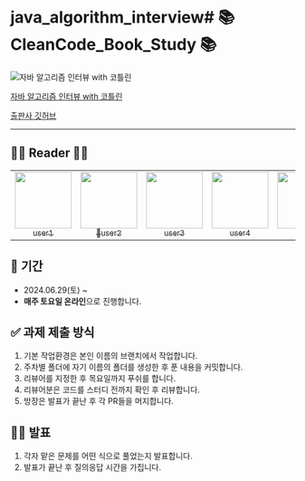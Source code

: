 # java_algorithm_interview# 📚 CleanCode_Book_Study 📚

![자바 알고리즘 인터뷰 with 코틀린](https://contents.kyobobook.co.kr/sih/fit-in/458x0/pdt/9791189909550.jpg)

[자바 알고리즘 인터뷰 with 코틀린](https://product.kyobobook.co.kr/detail/S000209071463)

[출판사 깃허브](https://github.com/onlybooks/java-algorithm-interview)

---

## 👨‍🏫 Reader 👩‍🏫
<table>
  <tr>
    <td align="center">
      <a href="https://github.com/user1">
        <img src="https://avatars.githubusercontent.com/u/33937365?v=4" width="100px;" alt=""/>
        <br />
        <sub>user1</sub>
      </a>
    </td>
    <td align="center">
      <a href="https://github.com/user2">
        <img src="https://avatars.githubusercontent.com/u/53260922?v=4" width="100px;" alt=""/>
        <br />
        <sub>🐯user2</sub>
      </a>
    </td>
    <td align="center">
      <a href="https://github.com/user3">
        <img src="https://avatars.githubusercontent.com/u/50071076?v=4" width="100px;" alt=""/>
        <br />
        <sub>user3</sub>
      </a>
    </td>
    <td align="center">
      <a href="https://github.com/user3">
        <img src="https://avatars.githubusercontent.com/u/50071076?v=4" width="100px;" alt=""/>
        <br />
        <sub>user4</sub>
      </a>
    </td>
    <td align="center">
      <a href="https://github.com/user3">
        <img src="https://avatars.githubusercontent.com/u/50071076?v=4" width="100px;" alt=""/>
        <br />
        <sub>user4</sub>
      </a>
    </td>
  </tr>
</table>

## 📆 기간
- 2024.06.29(토) ~ 
- **매주 토요일 온라인**으로 진행합니다.

## ✅ 과제 제출 방식 
1. 기본 작업환경은 본인 이름의 브랜치에서 작업합니다.
2. 주차별 폴더에 자기 이름의 폴더를 생성한 후 푼 내용을 커밋합니다.
3. 리뷰어를 지정한 후 목요일까지 푸쉬를 합니다.
4. 리뷰어분은 코드를 스터디 전까지 확인 후 리뷰합니다.
5. 방장은 발표가 끝난 후 각 PR들을 머지합니다.

## 🙋🏻 발표
1. 각자 맡은 문제를 어떤 식으로 풀었는지 발표합니다.
2. 발표가 끝난 후 질의응답 시간을 가집니다.

